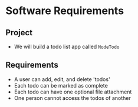 # Software Requirements

## Project
* We will build a todo list app called `NodeTodo`

## Requirements
* A user can add, edit, and delete 'todos'
* Each todo can be marked as complete
* Each todo can have one optional file attachment
* One person cannot access the todos of another

